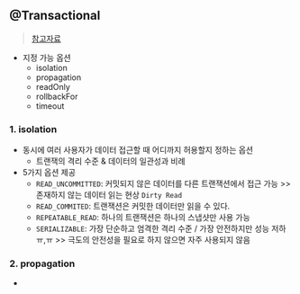 ## @Transactional
> [참고자료](https://bcp0109.tistory.com/322)
- 지정 가능 옵션
  - isolation
  - propagation
  - readOnly
  - rollbackFor
  - timeout

### 1. isolation
- 동시에 여러 사용자가 데이터 접근할 때 어디까지 허용할지 정하는 옵션
  - 트랜잭의 격리 수준 & 데이터의 일관성과 비례
- 5가지 옵션 제공
  - `READ_UNCOMMITTED`: 커밋되지 않은 데이터를 다른 트랜잭션에서 접근 가능 >> 존재하지 않는 데이터 읽는 현상 `Dirty Read`
  - `READ_COMMITED`: 트랜잭션은 커밋한 데이터만 읽을 수 있다.
  - `REPEATABLE_READ`: 하나의 트랜잭션은 하나의 스냅샷만 사용 가능
  - `SERIALIZABLE`: 가장 단순하고 엄격한 격리 수준 / 가장 안전하지만 성능 저하 ㅠ,ㅠ >> 극도의 안전성을 필요로 하지 않으면 자주 사용되지 않음
### 2. propagation 
- 
